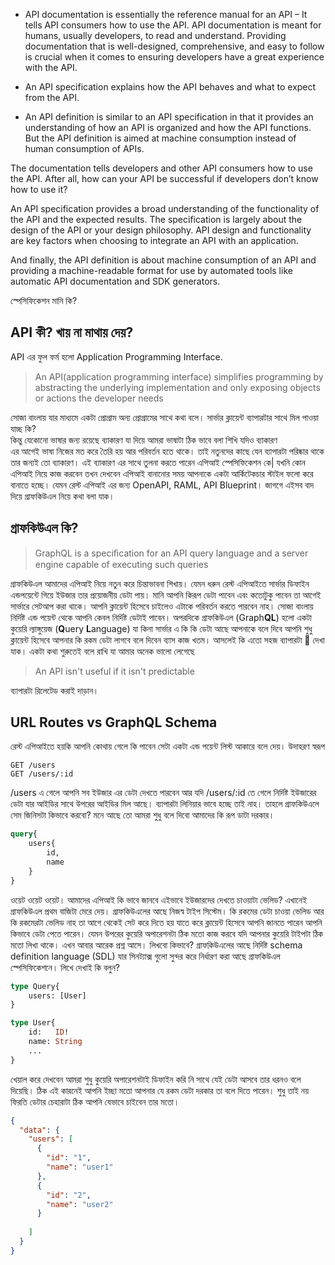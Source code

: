 - API documentation is essentially the reference manual for an API – It tells API consumers how to use the API. API documentation is meant for humans, usually developers, to read and understand. Providing documentation that is well-designed, comprehensive, and easy to follow is crucial when it comes to ensuring developers have a great experience with the API.

- An API specification explains how the API behaves and what to expect from the API.

- An API definition is similar to an API specification in that it provides an understanding of how an API is organized and how the API functions. But the API definition is aimed at machine consumption instead of human consumption of APIs.

The documentation tells developers and other API consumers how to use the API. After all, how can your API be successful if developers don’t know how to use it?

An API specification provides a broad understanding of the functionality of the API and the expected results. The specification is largely about the design of the API or your design philosophy. API design and functionality are key factors when choosing to integrate an API with an application.

And finally, the API definition is about machine consumption of an API and providing a machine-readable format for use by automated tools like automatic API documentation and SDK generators.



স্পেসিফিকেশন মানি কি? 

## API কী? খায় না মাথায় দেয়?

API এর ফুল ফর্ম হলো Application Programming Interface. 

> An API(application programming interface) simplifies programming by abstracting the underlying implementation and only exposing objects or actions the developer needs

সোজা বাংলায় যার মাধ্যমে একটা প্রোগ্রাম অন্য প্রোগ্রামের সাথে কথা বলে। সার্ভার ক্লায়েন্ট ব্যাপারটার সাথে মিল পাওয়া যাচ্ছ কি?  
কিন্তু যেকোনো ভাষার জন্য রয়েছে ব্যাকারণ যা দিয়ে আমরা ভাষাটা ঠিক ভাবে বলা শিখি যদিও ব্যাকারণ  
এর আগেই ভাষা নিজের মত করে তৈরি হয় আর পরিবর্তন হতে থাকে। তাই নতুনদের কাছে যেন ব্যাপারটা পরিষ্কার থাকে তার জন্যই তো ব্যাকারণ। 
এই ব্যাকারণ এর সাথে তুলনা করতে পারেন এপিআই স্পেসিফিকেশন কে| যখনি কোন এপিআই নিয়ে কাজ করবেন তখন দেখবেন এপিআই বানানোর সময় আপনাকে 
একটা আর্কিটেকচার স্টাইল ফলো করে বানাতে হচ্ছে। যেমন রেস্ট এপিআই এর জন্য OpenAPI, RAML, API Blueprint। জাগগে এইসব বাদ দিয়ে গ্রাফকিউএল নিয়ে কথা বলা যাক। 

## গ্রাফকিউএল কি?

> GraphQL is a speciﬁcation for an API query language and a server engine capable of executing such queries

গ্রাফকিউএল আমাদের এপিআই নিয়ে নতুন করে চিন্তাভাবনা শিখায়। যেমন ধরুন রেস্ট এপিআইতে সার্ভার ডিফাইন এন্ডপয়েন্টে গিয়ে ইউজার তার প্রয়োজনীয় ডেটা পায়।
মানি আপনি কিরূপ ডেটা পাবেন এবং কতোটুকু পাবেন তা আগেই সার্ভারে সেটআপ করা থাকে। আপনি ক্লায়েন্ট হিসেবে চাইলেও এটাকে পরিবর্তন করতে পারবেন নাহ। 
সোজা বাংলায় নির্দিষ্ট এন্ড পয়েন্ট থেকে আপনি কেবল নির্দিষ্ট ডেটাই পাবেন। 
অপরদিকে গ্রাফকিউএল (Graph**QL**) হলো একটা কুয়েরি ল্যাঙ্গুয়েজ (**Q**uery **L**anguage) যা কিনা সার্ভার এ কি কি ডেটা আছে আপনাকে বলে দিবে আপনি শুধু ক্লায়েন্ট হিসেবে আপনার কি রকম ডেটা 
লাগবে বলে দিবেন ব্যাস কাজ খতম। 
আসলেই কি এতো সহজ ব্যাপারটা 🤔 দেখা যাক। একটা কথা শুরুতেই বলে রাখি যা আমার অনেক ভালো লেগেছে

> An API isn't useful if it isn't predictable 

ব্যাপারটা রিলেটেড করাই দাড়ান। 

## URL Routes vs GraphQL Schema

রেস্ট এপিআইতে হয়কি আপনি কোথায় গেলে কি পাবেন সেটা একটা এন্ড পয়েন্ট লিস্ট আকারে বলে দেয়। উদাহরণ স্বরূপ

```
GET /users
GET /users/:id
```

/users এ গেলে আপনি সব ইউজার এর ডেটা দেখতে পারবেন আর যদি /users/:id তে গেলে নির্দিষ্ট ইউজারের ডেটা যার আইডির সাথে উপরের আইডির মিল আছে।
ব্যাপারটা লিনিয়ার ভাবে হচ্ছে তাই নাহ। তাহলে গ্রাফকিউএলে সেম জিনিসটা কিভাবে করবো? মনে আছে তো আমরা শুধু বলে দিবো আমাদের কি রূপ ডাটা দরকার। 

```graphql
query{
    users{
        id,
        name
    }
}
```

ওয়েট ওয়েট ওয়েট। আমাদের এপিআই কি ভাবে জানবে এইভাবে ইউজারদের দেখতে চাওয়াটা ভেলিড? 
এখানেই গ্রাফকিউএল প্রথম বাজিটা মেরে দেয়। গ্রাফকিউএলের আছে নিজস্ব টাইপ সিস্টেম। কি রকমের ডেটা চাওয়া ভেলিড আর কি রকমেরটা ভেলিড নাহ তা আগে
থেকেই সেট করে দিতে হয় যাতে করে ক্লায়েন্ট হিসেবে আপনি জানতে পারেন আপনি কিভাবে ডেটা পেতে পারেন। যেমন উপরের কুয়েরি অপারেশনটা ঠিক মতো কাজ করবে যদি আপনার কুয়েরি টাইপটা ঠিক মতো লিখা থাকে। এখন আবার আরেক প্রশ্ন আসে। লিখবো কিভাবে? গ্রাফকিউএলের আছে নির্দিষ্ট schema definition language (SDL) যার সিনট্যাক্স গুলো সুন্দর করে নির্ধারণ করা আছে গ্রাফকিউএল স্পেসিফিকেশনে। লিখে দেখাই কি বলুন? 

```graphql
type Query{
    users: [User]
}

type User{
    id:   ID!
    name: String
    ...
}
```

খেয়াল করে দেখবেন আমরা শুধু কুয়েরি অপারেশনটাই ডিফাইন করি নি সাথে যেই ডেটা আসবে তার ধরনও বলে দিয়েছি। ঠিক এই কারনেই আপনি ইচ্ছা মতো আপনার যে রকম ডেটা দরকার তা বলে দিতে পারেন। শুধু তাই নয় ফিরতি ডেটার চেহারাটা ঠিক আপনি যেভাবে চাইবেন তার মতো। 

```json
{
  "data": {
    "users": [
      {
        "id": "1",
        "name": "user1"
      },
      {
        "id": "2",
        "name": "user2"
      }
      
    ]
  }
}
```
